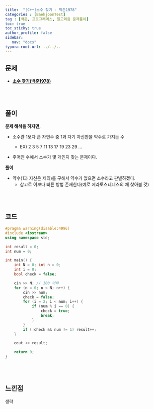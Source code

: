 ```yaml
---
title:  "[C++]소수 찾기 - 백준1978"
categories : [BaekjoonTest]
tag : [백준, 프로그래머스, 알고리즘 문제풀이]
toc: true
toc_sticky: true
author_profile: false
sidebar:
   nav: "docs"
typora-root-url: ../../..
---
```




## 문제

* **[소수 찾기(백준1978)](https://www.acmicpc.net/problem/1978)**

<br><br>

## 풀이

**문제 해석을 하자면,**

* 소수란 1보다 큰 자연수 중 1과 자기 자신만을 약수로 가지는 수
  * EX) 2 3 5 7 11 13 17 19 23 29 ...

* 주어진 수에서 소수가 몇 개인지 찾는 문제이다.



**풀이**

* 약수(1과 자신은 제외)를 구해서 약수가 없으면 소수라고 판별하겠다.
  * 참고로 이보다 빠른 방법 존재한다(예로 에라토스테네스의 체 찾아볼 것)





<br><br>

## 코드

```c++
#pragma warning(disable:4996)
#include <iostream>
using namespace std;

int result = 0;
int num = 0;

int main() {
	int N = 0; int n = 0;
	int i = 0;
	bool check = false;

	cin >> N; // 100 이하
	for (n = 0; n < N; n++) {
		cin >> num;
		check = false;
		for (i = 2; i < num; i++) {
			if (num % i == 0) {
				check = true;
				break;
			}
		}
		if (!check && num != 1) result++;
	}

	cout << result;

	return 0;
}
```

<br><br>

## 느낀점

생략
